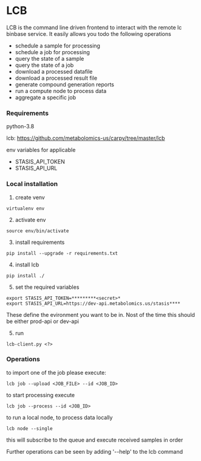 # LCB

LCB is the command line driven frontend to interact with the remote lc binbase service. It easily allows you todo the following operations

- schedule a sample for processing
- schedule a job for processing
- query the state of a sample
- query the state of a job
- download a processed datafile
- download a processed result file
- generate compound generation reports
- run a compute node to process data
- aggregate a specific job

### Requirements

python-3.8

lcb: https://github.com/metabolomics-us/carpy/tree/master/lcb

env variables for applicable 

- STASIS_API_TOKEN 
- STASIS_API_URL


### Local installation

1. create venv
``` 
virtualenv env 
```
2. activate env
```
source env/bin/activate
```
3. install requirements
```
pip install --upgrade -r requirements.txt
```

4. install lcb

```
pip install ./

```

5. set the required variables
```
export STASIS_API_TOKEN=*********<secret>*
export STASIS_API_URL=https://dev-api.metabolomics.us/stasis****
```

These define the evironment you want to be in. Nost of the time this should be either prod-api or dev-api

5. run

```
lcb-client.py <?>
```

### Operations

to import one of the job please execute:
```
lcb job --upload <JOB_FILE> --id <JOB_ID>
```

to start processing execute

```
lcb job --process --id <JOB_ID>
```

to run a local node, to process data locally

```
lcb node --single
```

this will subscribe to the queue and execute received samples in order

Further operations can be seen by adding '--help' to the lcb command



